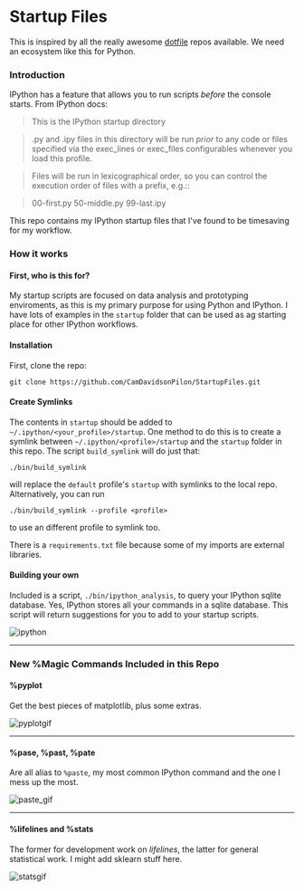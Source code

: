 Startup Files
=====================

This is inspired by all the really awesome [dotfile](https://github.com/search?o=desc&q=dotfiles&ref=simplesearch&s=stars&type=Repositories&utf8=%E2%9C%93) repos available. We need an ecosystem like this for Python. 

### Introduction

IPython has a feature that allows you to run scripts *before* the console starts. From IPython docs:

> This is the IPython startup directory

> .py and .ipy files in this directory will be run *prior* to any code or files specified
 via the exec_lines or exec_files configurables whenever you load this profile.

> Files will be run in lexicographical order, so you can control the execution order of files
with a prefix, e.g.::

>    00-first.py
    50-middle.py
    99-last.ipy

This repo contains my IPython startup files that I've found to be timesaving for my workflow.

### How it works

#### First, who is this for?

My startup scripts are focused on data analysis and prototyping enviroments, as this is my primary purpose for using Python and IPython. I have lots of examples in the `startup` folder that can be used as ag starting place for other IPython workflows. 


#### Installation

First, clone the repo:

```
git clone https://github.com/CamDavidsonPilon/StartupFiles.git
```

#### Create Symlinks

The contents in `startup` should be added to `~/.ipython/<your_profile>/startup`. One method to do this is to create a symlink between `~/.ipython/<profile>/startup` and the `startup` folder in this repo. The script `build_symlink` will do just that:

```
./bin/build_symlink
```

will replace the `default` profile's `startup` with symlinks to the local repo. Alternatively, you can run

```
./bin/build_symlink --profile <profile>
```
to use an different profile to symlink too. 

There is a `requirements.txt` file because some of my imports are external libraries.

#### Building your own

Included is a script, `./bin/ipython_analysis`, to query your IPython sqlite database. Yes, IPython stores all your commands in a sqlite database. This script will return suggestions for you to add to your startup scripts. 

![ipython](http://i.imgur.com/g1ao9yW.gif)

-------

### New %Magic Commands Included in this Repo

#### %pyplot
Get the best pieces of matplotlib, plus some extras. 

![pyplotgif](http://i.imgur.com/vMWnnmx.gif)

-------

#### %pase, %past, %pate
Are all alias to `%paste`, my most common IPython command and the one I mess up the most. 

![paste_gif](http://i.imgur.com/6dK9Q3R.gif)

-------

#### %lifelines and %stats
The former for development work on *lifelines*, the latter for general statistical work. I might add sklearn stuff here.

![statsgif](http://i.imgur.com/i4Zxcf3.gif)



